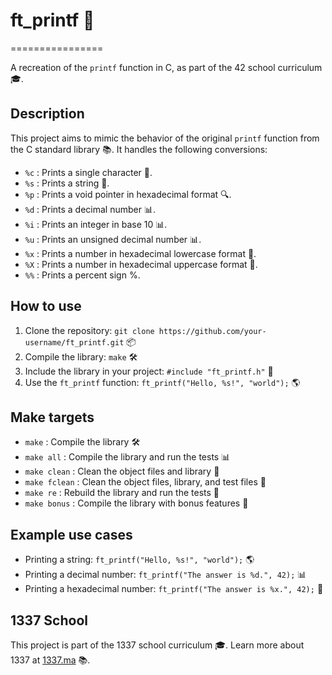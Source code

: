 # ft_printf 📝
================

A recreation of the `printf` function in C, as part of the 42 school curriculum 🎓.

**Description**
---------------

This project aims to mimic the behavior of the original `printf` function from the C standard library 📚. It handles the following conversions:

* `%c` : Prints a single character 📝.
* `%s` : Prints a string 📄.
* `%p` : Prints a void pointer in hexadecimal format 🔍.
* `%d` : Prints a decimal number 📊.
* `%i` : Prints an integer in base 10 📊.
* `%u` : Prints an unsigned decimal number 📊.
* `%x` : Prints a number in hexadecimal lowercase format 🔑.
* `%X` : Prints a number in hexadecimal uppercase format 🔑.
* `%%` : Prints a percent sign %.

**How to use**
--------------

1. Clone the repository: `git clone https://github.com/your-username/ft_printf.git` 📦
2. Compile the library: `make` 🛠️
3. Include the library in your project: `#include "ft_printf.h"` 📝
4. Use the `ft_printf` function: `ft_printf("Hello, %s!", "world");` 🌎

**Make targets**
----------------

* `make` : Compile the library 🛠️
* `make all` : Compile the library and run the tests 📊
* `make clean` : Clean the object files and library 🧹
* `make fclean` : Clean the object files, library, and test files 🧹
* `make re` : Rebuild the library and run the tests 🔁
* `make bonus` : Compile the library with bonus features 🎁

**Example use cases**
--------------------

* Printing a string: `ft_printf("Hello, %s!", "world");` 🌎
* Printing a decimal number: `ft_printf("The answer is %d.", 42);` 📊
* Printing a hexadecimal number: `ft_printf("The answer is %x.", 42);` 🔑

**1337 School**
-------------

This project is part of the 1337 school curriculum 🎓. Learn more about 1337 at [1337.ma](https://1337.ma) 📚.
